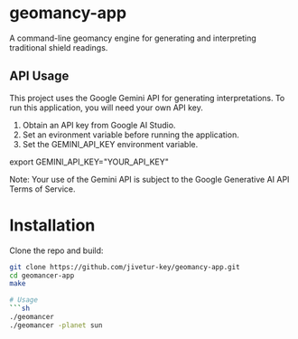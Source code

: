 # geomancy-app

A command-line geomancy engine for generating and interpreting traditional shield readings.

## API Usage

This project uses the Google Gemini API for generating interpretations. To run this application, you will need your own API key.

1. Obtain an API key from Google AI Studio.
2. Set an evironment variable before running the application.
3. Set the GEMINI_API_KEY environment variable.

export GEMINI_API_KEY="YOUR_API_KEY"

Note: Your use of the Gemini API is subject to the Google Generative AI API Terms of Service.

# Installation

Clone the repo and build:

```sh
git clone https://github.com/jivetur-key/geomancy-app.git
cd geomancer-app
make

# Usage
```sh
./geomancer
./geomancer -planet sun

